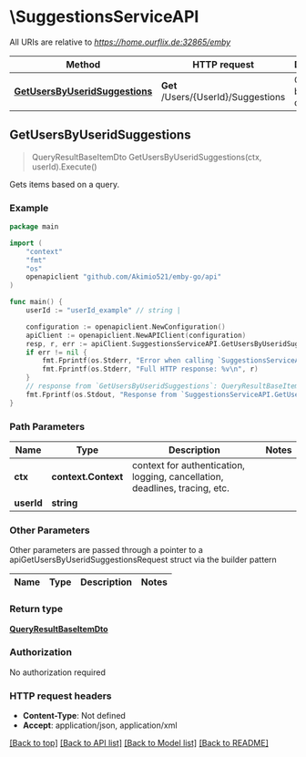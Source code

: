 # \SuggestionsServiceAPI

All URIs are relative to *https://home.ourflix.de:32865/emby*

Method | HTTP request | Description
------------- | ------------- | -------------
[**GetUsersByUseridSuggestions**](SuggestionsServiceAPI.md#GetUsersByUseridSuggestions) | **Get** /Users/{UserId}/Suggestions | Gets items based on a query.



## GetUsersByUseridSuggestions

> QueryResultBaseItemDto GetUsersByUseridSuggestions(ctx, userId).Execute()

Gets items based on a query.



### Example

```go
package main

import (
	"context"
	"fmt"
	"os"
	openapiclient "github.com/Akimio521/emby-go/api"
)

func main() {
	userId := "userId_example" // string | 

	configuration := openapiclient.NewConfiguration()
	apiClient := openapiclient.NewAPIClient(configuration)
	resp, r, err := apiClient.SuggestionsServiceAPI.GetUsersByUseridSuggestions(context.Background(), userId).Execute()
	if err != nil {
		fmt.Fprintf(os.Stderr, "Error when calling `SuggestionsServiceAPI.GetUsersByUseridSuggestions``: %v\n", err)
		fmt.Fprintf(os.Stderr, "Full HTTP response: %v\n", r)
	}
	// response from `GetUsersByUseridSuggestions`: QueryResultBaseItemDto
	fmt.Fprintf(os.Stdout, "Response from `SuggestionsServiceAPI.GetUsersByUseridSuggestions`: %v\n", resp)
}
```

### Path Parameters


Name | Type | Description  | Notes
------------- | ------------- | ------------- | -------------
**ctx** | **context.Context** | context for authentication, logging, cancellation, deadlines, tracing, etc.
**userId** | **string** |  | 

### Other Parameters

Other parameters are passed through a pointer to a apiGetUsersByUseridSuggestionsRequest struct via the builder pattern


Name | Type | Description  | Notes
------------- | ------------- | ------------- | -------------


### Return type

[**QueryResultBaseItemDto**](QueryResultBaseItemDto.md)

### Authorization

No authorization required

### HTTP request headers

- **Content-Type**: Not defined
- **Accept**: application/json, application/xml

[[Back to top]](#) [[Back to API list]](../README.md#documentation-for-api-endpoints)
[[Back to Model list]](../README.md#documentation-for-models)
[[Back to README]](../README.md)

